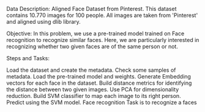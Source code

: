 
Data Description: Aligned Face Dataset from Pinterest. This dataset contains 10.770 images for 100 people. All images are taken from 'Pinterest' and aligned using dlib library.

Objective: In this problem, we use a pre-trained model trained on Face recognition to recognize similar faces. Here, we are particularly interested in recognizing whether two given faces are of the same person or not.

Steps and Tasks:

Load the dataset and create the metadata.
Check some samples of metadata.
Load the pre-trained model and weights.
Generate Embedding vectors for each face in the dataset.
Build distance metrics for identifying the distance between two given images.
Use PCA for dimensionality reduction.
Build SVM classifier to map each image to its right person.
Predict using the SVM model.
Face recognition
Task is to recognize a faces
